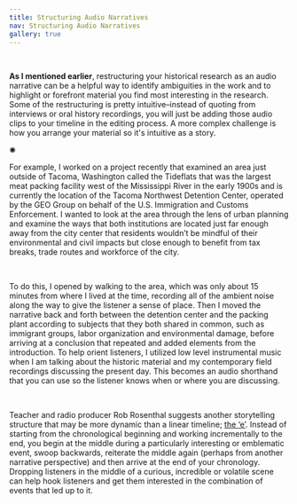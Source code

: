 ```yaml
---
title: Structuring Audio Narratives
nav: Structuring Audio Narratives
gallery: true
---
```


<br>

**As I mentioned earlier**, restructuring your historical research as an audio narrative can be a helpful way to identify ambiguities in the work and to highlight or forefront material you find most interesting in the research. Some of the restructuring is pretty intuitive–instead of quoting from interviews or oral history recordings, you will just be adding those audio clips to your timeline in the editing process. A more complex challenge is how you arrange your material so it's intuitive as a story.

<div class="symbol-container">
    <p class="symbol">&#10042;</p>
</div>

For example, I worked on a project recently that examined an area just outside of Tacoma, Washington called the Tideflats that was the largest meat packing facility west of the Mississippi River in the early 1900s and is currently the location of the Tacoma Northwest Detention Center, operated by the GEO Group on behalf  of the U.S. Immigration and Customs Enforcement. I wanted to look at the area through the lens of urban planning and examine the ways that both institutions are located just far enough away from the city center that residents wouldn’t be mindful of their environmental and civil impacts but close enough to benefit from tax breaks, trade routes and workforce of the city. 

<br>

To do this, I opened by walking to the area, which was only about 15 minutes from where I lived at the time, recording all of the ambient noise along the way to give the listener a sense of place. Then I moved the narrative back and forth between the detention center and the packing plant according to subjects that they both shared in common, such as immigrant groups, labor organization and environmental damage, before arriving at a conclusion that repeated and added elements from the introduction. To help orient listeners, I utilized low level instrumental music when I am talking about the historic material and my contemporary field recordings discussing the present day. This becomes an audio shorthand that you can use so the listener knows when or where you are discussing.

<br>

Teacher and radio producer Rob Rosenthal suggests another storytelling structure that may be more dynamic than a linear timeline; [the ‘e’](https://transom.org/2016/story-structure-e/). Instead of starting from the  chronological beginning and working incrementally to the end, you begin at the middle during a particularly interesting or emblematic event, swoop backwards, reiterate the middle again (perhaps from another narrative perspective) and then arrive at the end of your chronology. Dropping listeners in the middle of a curious, incredible or volatile scene can help hook listeners and get them interested in the combination of events that led up to it. 

<br>
